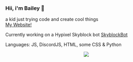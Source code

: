 ### Hii, i'm Bailey 👋
a kid just trying code and create cool things<br>
[My Website!](https://thecloudfactory.ml/)

Currently working on a Hypixel Skyblock bot  [SkyblockBot](https://github.com/Cloudseyy/SkyblockBot)

Languages: JS, DiscordJS, HTML, some CSS & Python
<p align="center"><img src="https://github-readme-streak-stats.herokuapp.com/?user=Cloudseyy&theme=nord" /></p>

